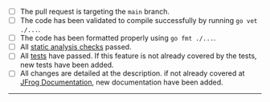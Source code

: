 - [ ] The pull request is targeting the `main` branch.
- [ ] The code has been validated to compile successfully by running `go vet ./...`.
- [ ] The code has been formatted properly using `go fmt ./...`.
- [ ] All [static analysis checks](https://github.com/jfrog/jfrog-cli-platform-services/actions/workflows/analysis.yml) passed.
- [ ] All [tests](https://github.com/jfrog/jfrog-cli-platform-services/actions/workflows/unit-tests.yml) have passed. If this feature is not already covered by the tests, new tests have been added.
- [ ] All changes are detailed at the description. if not already covered at [JFrog Documentation](https://github.com/jfrog/documentation), new documentation have been added.

-----